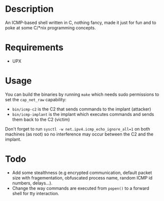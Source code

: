 # Description
An ICMP-based shell written in C, nothing fancy, made it just for fun and to poke at some C/*nix programming concepts.

# Requirements
- UPX

# Usage  
You can build the binaries by running `make` which needs sudo permissions to set the `cap_net_raw` capability:
- `bin/icmp-c2` is the C2 that sends commands to the implant (attacker)
- `bin/icmp-implant` is the implant which executes commands and sends them back to the C2 (victim)

Don't forget to run `sysctl -w net.ipv4.icmp_echo_ignore_all=1` on both machines (as root) so no interference may occur between the C2 and the implant.

# Todo
- Add some stealthness (e.g encrypted communication, default packet size with fragementation, obfuscated process name, random ICMP id numbers, delays...).
- Change the way commands are executed from `popen()` to a forward shell for tty interaction.